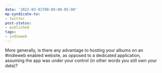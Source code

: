 ```yaml
---
date: '2022-03-01T08:08:00-05:00'
mp-syndicate-to:
- twitter
post-status:
- published
tags:
- indieweb
---
```


More generally, is there any advantage to hosting your albums on an #indieweb enabled website, as opposed to a dedicated application, assuming the app was under your control (in other words you still own your data)?
